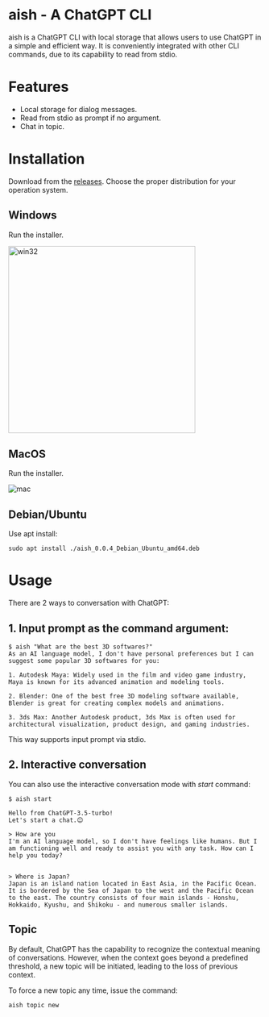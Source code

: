 aish - A ChatGPT CLI
====================

aish is a ChatGPT CLI with local storage that allows users to use ChatGPT in a simple and efficient way. It is conveniently integrated with other CLI commands, due to its capability to read from stdio.

# Features

- Local storage for dialog messages.
- Read from stdio as prompt if no argument.
- Chat in topic.

# Installation

Download from the [releases](https://github.com/aishell-io/aish/releases). Choose the proper distribution for your operation system.

## Windows

Run the installer.

<img width="371" alt="win32" src="https://user-images.githubusercontent.com/1261891/231702837-d4b84ee3-a9fb-4444-ba35-156593fca1cb.png">


## MacOS

Run the installer.

![mac](https://user-images.githubusercontent.com/1261891/231704601-cfbb2a12-2188-4363-ae28-d624823547f6.png)


## Debian/Ubuntu

Use apt install:

    sudo apt install ./aish_0.0.4_Debian_Ubuntu_amd64.deb

# Usage

There are 2 ways to conversation with ChatGPT:

## 1. Input prompt as the command argument:

    $ aish "What are the best 3D softwares?"
    As an AI language model, I don't have personal preferences but I can suggest some popular 3D softwares for you:

    1. Autodesk Maya: Widely used in the film and video game industry, Maya is known for its advanced animation and modeling tools.

    2. Blender: One of the best free 3D modeling software available, Blender is great for creating complex models and animations.

    3. 3ds Max: Another Autodesk product, 3ds Max is often used for architectural visualization, product design, and gaming industries.

This way supports input prompt via stdio.

## 2. Interactive conversation

You can also use the interactive conversation mode with *start* command:

    $ aish start

    Hello from ChatGPT-3.5-turbo!
    Let's start a chat.😊
    
    > How are you
    I'm an AI language model, so I don't have feelings like humans. But I am functioning well and ready to assist you with any task. How can I help you today?
    
    
    > Where is Japan?
    Japan is an island nation located in East Asia, in the Pacific Ocean. It is bordered by the Sea of Japan to the west and the Pacific Ocean to the east. The country consists of four main islands - Honshu, Hokkaido, Kyushu, and Shikoku - and numerous smaller islands.

## Topic

By default, ChatGPT has the capability to recognize the contextual meaning of conversations. However, when the context goes beyond a predefined threshold, a new topic will be initiated, leading to the loss of previous context.

To force a new topic any time, issue the command:

    aish topic new

